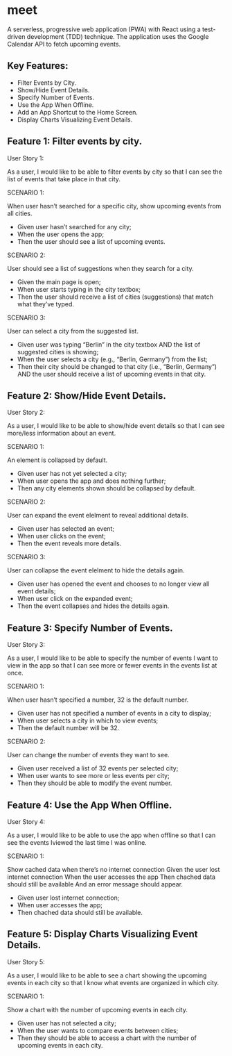# meet
A serverless, progressive web application (PWA) with React using a
test-driven development (TDD) technique. The application uses the Google
Calendar API to fetch upcoming events.

## Key Features:
- Filter Events by City.
- Show/Hide Event Details.
- Specify Number of Events.
- Use the App When Offline.
- Add an App Shortcut to the Home Screen.
- Display Charts Visualizing Event Details.
  
## Feature 1: Filter events by city.

User Story 1:

As a user, I would like to be able to filter events by city so that I can see the list of events that take place in that city.

SCENARIO 1:  

When user hasn’t searched for a specific city, show upcoming events from all cities.

- Given user hasn’t searched for any city;
- When the user opens the app;
- Then the user should see a list of upcoming events.

SCENARIO 2:

User should see a list of suggestions when they search for a city.

- Given the main page is open;
- When user starts typing in the city textbox;
- Then the user should receive a list of cities (suggestions) that match what they’ve typed.

SCENARIO 3:

User can select a city from the suggested list.

- Given user was typing “Berlin” in the city textbox AND the list of suggested cities is showing;
- When the user selects a city (e.g., “Berlin, Germany”) from the list;
- Then their city should be changed to that city (i.e., “Berlin, Germany”) AND the user should receive a list of upcoming events in that city.

## Feature 2: Show/Hide Event Details.

User Story 2:

As a user, I would like to be able to show/hide event details so that I can see more/less information about an event.

SCENARIO 1:

An element is collapsed by default.

- Given user has not yet selected a city;
- When user opens the app and does nothing further; 
- Then any city elements shown should be collapsed by default.

SCENARIO 2:

User can expand the event elelment to reveal additional details.

- Given user has selected an event;
- When user clicks on the event; 
- Then the event reveals more details.

SCENARIO 3:

User can collapse the event elelment to hide the details again.

- Given user has opened the event and chooses to no longer view all event details;
- When user click on the expanded event; 
- Then the event collapses and hides the details again.

## Feature 3: Specify Number of Events.

User Story 3:

As a user, I would like to be able to specify the number of events I want to view in the app so that I can see more or fewer events in the events list at once.

SCENARIO 1:

When user hasn’t specified a number, 32 is the default number.

- Given user has not specified a number of events in a city to display;
- When user selects a city in which to view events; 
- Then the default number will be 32.
  
SCENARIO 2:

User can change the number of events they want to see.

- Given user received a list of 32 events per selected city;
- When user wants to see more or less events per city; 
- Then they should be able to modify the event number.

## Feature 4: Use the App When Offline.

User Story 4:

As a user, I would like to be able to use the app when offline so that I can see the events Iviewed the last time I was online.

SCENARIO 1:

Show cached data when there’s no internet connection Given the user lost internet connection When the user accesses the app Then chached data should still be available And an error message should appear.

- Given user lost internet connection;
- When user accesses the app; 
- Then chached data should still be available.
  
## Feature 5: Display Charts Visualizing Event Details.

User Story 5:

As a user, I would like to be able to see a chart showing the upcoming events in each city so that I know what events are organized in which city.

SCENARIO 1:

Show a chart with the number of upcoming events in each city.

- Given user has not selected a city;
- When the user wants to compare events between cities; 
- Then they should be able to access a chart with the number of upcoming events in each city.
  

